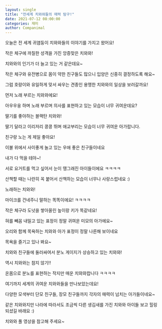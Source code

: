 ```yaml
---
layout: single
title: "전세계 치와와들의 매력 탐구!"
date: 2021-07-12 08:00:00
categories: 재미
author: Companimal
---
```


오늘은 전 세계 귀염둥이 치와와들의 이야기를 가지고 왔어요!

작은 체구에 까칠한 성격을 가진 앙증맞은 치와와!

치와와의 인기가 더 늘고 있는 거 같은데요~

작은 체구와 유전병으로 몸이 약한 친구들도 많으니 입양은 신중히 결정하도록 해요~

그럼 호랑이와 유일하게 맞서 싸우는 견종인 용맹한 치와와의 일상을 보러갈까요!

먼저 노래 부르는 치와와에요!

아우우웅 하며 노래 부르며 의사를 표현하고 있는 모습이 너무 귀여운데요?

딸기를 좋아하는 블랙탄 치와와!

딸기 달라고 이리저리 콩콩 뛰며 애교부리는 모습이 너무 귀여운 아가랍니다.

친구랑 노는 게 제일 좋아요!

이불 위에서 사이좋게 놀고 있는 우애 좋은 친구들이네요

내가 다 먹을 테야~!

서로 요거트를 먹고 싶어서 눈이 땡그래진 아이들이에요 ㅋㅋㅋㅋ

산책할 때는 나란히 꼭 붙어서 산책하는 모습이 너무나 사랑스럽네요 :)

노래하는 치와와!

마이크를 건네주니 말하는 똑똑이에요! ㅋㅋㅋㅋ

작은 체구라 도넛을 쌓아올린 높이랑 키가 똑같네요!

혀를 빼꼼 내밀고 있는 표정이 정말 귀여운 미모의 아가에요~

오리와 함께 목욕하는 치와와 아가 표정이 정말 나른해 보이네요

목욕을 즐기고 있나 봐요~

치와와 친구들에 둘러싸여서 분노 게이지가 상승하고 있는 치와와!

역시 치와와는 참지 않기!!

온몸으로 분노를 표현하는 작지만 매운 치와와랍니다 ㅋㅋㅋㅋ

여기까지 세계의 귀여운 치와와들을 만나보았는데요!

다양한 모색부터 단모 친구들, 장모 친구들까지 각자의 매력이 넘치는 아가들이네요~

같은 치와와지만 나라에 따라서도 조금씩 다른 생김새를 가진 치와와 아이들 보고 힐링 되셨길 바래요 :)

치와와 풀 영상을 참고해 주세요~
